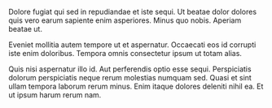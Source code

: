 Dolore fugiat qui sed in repudiandae et iste sequi. Ut beatae dolor dolores quis vero earum sapiente enim asperiores. Minus quo nobis. Aperiam beatae ut.
 Eveniet mollitia autem tempore ut et aspernatur. Occaecati eos id corrupti iste enim doloribus. Tempora omnis consectetur ipsum ut totam alias.
 Quis nisi aspernatur illo id. Aut perferendis optio esse sequi. Perspiciatis dolorum perspiciatis neque rerum molestias numquam sed. Quasi et sint ullam tempora laborum rerum minus. Enim itaque dolores deleniti nihil ea. Et ut ipsum harum rerum nam.